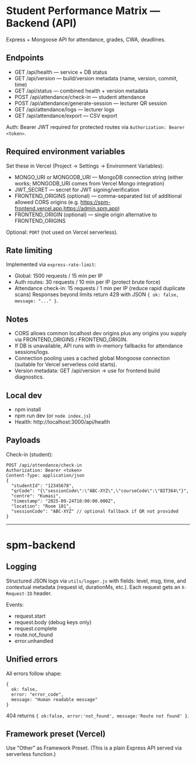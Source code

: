 # Student Performance Matrix — Backend (API)

Express + Mongoose API for attendance, grades, CWA, deadlines.

## Endpoints
- GET /api/health — service + DB status
- GET /api/version — build/version metadata (name, version, commit, time)
- GET /api/status — combined health + version metadata
- POST /api/attendance/check-in — student attendance
- POST /api/attendance/generate-session — lecturer QR session
- GET /api/attendance/logs — lecturer logs
- GET /api/attendance/export — CSV export

Auth: Bearer JWT required for protected routes via `Authorization: Bearer <token>`.

## Required environment variables
Set these in Vercel (Project → Settings → Environment Variables):
- MONGO_URI or MONGODB_URI — MongoDB connection string (either works; MONGODB_URI comes from Vercel Mongo integration)
- JWT_SECRET — secret for JWT signing/verification
- FRONTEND_ORIGINS (optional) — comma-separated list of additional allowed CORS origins (e.g. https://spm-frontend.vercel.app,https://admin.spm.app)
- FRONTEND_ORIGIN (optional) — single origin alternative to FRONTEND_ORIGINS

Optional: `PORT` (not used on Vercel serverless).

## Rate limiting
Implemented via `express-rate-limit`:
- Global: 1500 requests / 15 min per IP
- Auth routes: 30 requests / 10 min per IP (protect brute force)
- Attendance check-in: 15 requests / 1 min per IP (reduce rapid duplicate scans)
Responses beyond limits return 429 with JSON `{ ok: false, message: "..." }`.

## Notes
- CORS allows common localhost dev origins plus any origins you supply via FRONTEND_ORIGINS / FRONTEND_ORIGIN.
- If DB is unavailable, API runs with in-memory fallbacks for attendance sessions/logs.
- Connection pooling uses a cached global Mongoose connection (suitable for Vercel serverless cold starts).
- Version metadata: GET /api/version → use for frontend build diagnostics.

## Local dev
- npm install
- npm run dev (or `node index.js`)
- Health: http://localhost:3000/api/health

## Payloads
Check-in (student):
```
POST /api/attendance/check-in
Authorization: Bearer <token>
Content-Type: application/json
{
  "studentId": "12345678",
  "qrCode": "{\"sessionCode\":\"ABC-XYZ\",\"courseCode\":\"BIT364\"}",
  "centre": "Kumasi",
  "timestamp": "2025-09-24T10:00:00.000Z",
  "location": "Room 101",
  "sessionCode": "ABC-XYZ" // optional fallback if QR not provided
}
```

---
# spm-backend

## Logging
Structured JSON logs via `utils/logger.js` with fields: level, msg, time, and contextual metadata (request id, durationMs, etc.). Each request gets an `X-Request-ID` header.

Events:
- request.start
- request.body (debug keys only)
- request.complete
- route.not_found
- error.unhandled

## Unified errors
All errors follow shape:
```
{
  ok: false,
  error: "error_code",
  message: "Human readable message"
}
```
404 returns `{ ok:false, error:'not_found', message:'Route not found' }`.

## Framework preset (Vercel)
Use "Other" as Framework Preset. (This is a plain Express API served via serverless function.)